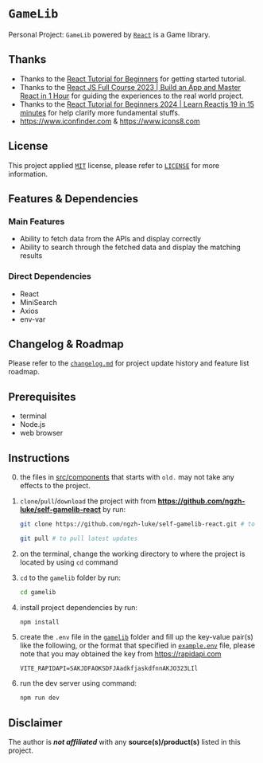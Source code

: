 # `GameLib`

Personal Project: `GameLib` powered by [`React`](https://react.dev/) is a Game library.

## Thanks

- Thanks to the [React Tutorial for Beginners](https://youtu.be/SqcY0GlETPk?si=opdBfZU9vDrOOxjJ) for getting started tutorial.
- Thanks to the [React JS Full Course 2023 | Build an App and Master React in 1 Hour](https://youtu.be/b9eMGE7QtTk?si=KdRpbg9HH3j72oyF) for guiding the experiences to the real world project.
- Thanks to the [React Tutorial for Beginners 2024 | Learn Reactjs 19 in 15 minutes](https://youtu.be/1z-E_KOC2L0?si=d-oK0YRN5Pk5a04E) for help clarify more fundamental stuffs.
- <https://www.iconfinder.com> & <https://www.icons8.com>

## License

This project applied [`MIT`](https://en.wikipedia.org/wiki/MIT_License) license, please refer to [`LICENSE`](LICENSE) for more information.

## Features & Dependencies

### Main Features

- Ability to fetch data from the APIs and display correctly
- Ability to search through the fetched data and display the matching results

### Direct Dependencies

- React
- MiniSearch
- Axios
- env-var

## Changelog & Roadmap

Please refer to the [`changelog.md`](changelog_roadmap.md) for project update history and feature list roadmap.

## Prerequisites

- terminal
- Node.js
- web browser

## Instructions

0. the files in [src/components](/gamelib/src/components/) that starts with `old.` may not take any effects to the project.

1. `clone`/`pull`/`download` the project with from __<https://github.com/ngzh-luke/self-gamelib-react>__ by run:

    ```bash
    git clone https://github.com/ngzh-luke/self-gamelib-react.git # to clone

    git pull # to pull latest updates
    ```

2. on the terminal, change the working directory to where the project is located by using `cd` command

3. `cd` to the `gamelib` folder by run:

    ```bash
    cd gamelib
    ```

4. install project dependencies by run:

    ```bash
    npm install
    ```

5. create the `.env` file in the [`gamelib`](gamelib) folder and fill up the key-value pair(s) like the following, or the format that specified in [`example.env`](gamelib/example.env) file, please note that you may obtained the key from <https://rapidapi.com>

    ```.env
    VITE_RAPIDAPI=SAKJDFAOKSDFJAadkfjaskdfnnAKJO323LIl
    ```

6. run the dev server using command:

    ```bash
    npm run dev
    ```

## Disclaimer

The author is *__not affiliated__* with any __source(s)/product(s)__ listed in this project.
